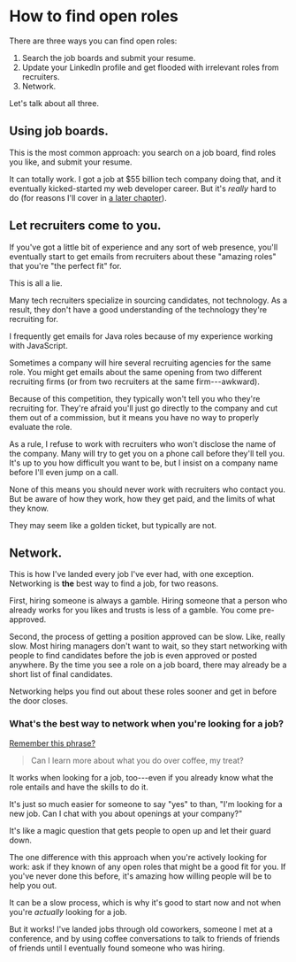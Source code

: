 
# How to find open roles

There are three ways you can find open roles:

1. Search the job boards and submit your resume.
2. Update your LinkedIn profile and get flooded with irrelevant roles from recruiters.
3. Network.

Let's talk about all three.

## Using job boards.

This is the most common approach: you search on a job board, find roles you like, and submit your resume.

It can totally work. I got a job at $55 billion tech company doing that, and it eventually kicked-started my web developer career. But it's *really* hard to do (for reasons I'll cover in [a later chapter](#why-job-hunting-sucks-so-bad)).

## Let recruiters come to you.

If you've got a little bit of experience and any sort of web presence, you'll eventually start to get emails from recruiters about these "amazing roles" that you're "the perfect fit" for.

This is all a lie.

Many tech recruiters specialize in sourcing candidates, not technology. As a result, they don't have a good understanding of the technology they're recruiting for.

I frequently get emails for Java roles because of my experience working with JavaScript.

Sometimes a company will hire several recruiting agencies for the same role. You  might get emails about the same opening from two different recruiting firms (or from two recruiters at the same firm---awkward).

Because of this competition, they typically won't tell you who they're recruiting for. They're afraid you'll just go directly to the company and cut them out of a commission, but it means you have no way to properly evaluate the role.

As a rule, I refuse to work with recruiters who won't disclose the name of the company. Many will try to get you on a phone call before they'll tell you. It's up to you how difficult you want to be, but I insist on a company name before I'll even jump on a call.

None of this means you should never work with recruiters who contact you. But be aware of how they work, how they get paid, and the limits of what they know.

They may seem like a golden ticket, but typically are not.

## Network.

This is how I've landed every job I've ever had, with one exception. Networking is **the** best way to find a job, for two reasons.

First, hiring someone is always a gamble. Hiring someone that a person who already works for you likes and trusts is less of a gamble. You come pre-approved.

Second, the process of getting a position approved can be slow. Like, really slow. Most hiring managers don't want to wait, so they start networking with people to find candidates before the job is even approved or posted anywhere. By the time you see a role on a job board, there may already be a short list of final candidates.

Networking helps you find out about these roles sooner and get in before the door closes.

### What's the best way to network when you're looking for a job?

[Remember this phrase?](#how-to-figure-out-what-to-do-next)

> Can I learn more about what you do over coffee, my treat?

It works when looking for a job, too---even if you already know what the role entails and have the skills to do it.

It's just so much easier for someone to say "yes" to than, "I'm looking for a new job. Can I chat with you about openings at your company?"

It's like a magic question that gets people to open up and let their guard down.

The one difference with this approach when you're actively looking for work: ask if they known of any open roles that might be a good fit for you. If you've never done this before, it's amazing how willing people will be to help you out.

It can be a slow process, which is why it's good to start now and not when you're *actually* looking for a job.

But it works! I've landed jobs through old coworkers, someone I met at a conference, and by using coffee conversations to talk to friends of friends of friends until I eventually found someone who was hiring.